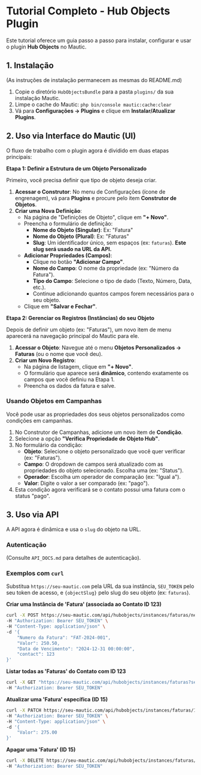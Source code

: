 # Tutorial Completo - Hub Objects Plugin

Este tutorial oferece um guia passo a passo para instalar, configurar e usar o plugin **Hub Objects** no Mautic.

## 1. Instalação

(As instruções de instalação permanecem as mesmas do README.md)

1.  Copie o diretório `HubObjectsBundle` para a pasta `plugins/` da sua instalação Mautic.
2.  Limpe o cache do Mautic: `php bin/console mautic:cache:clear`
3.  Vá para **Configurações -> Plugins** e clique em **Instalar/Atualizar Plugins**.

## 2. Uso via Interface do Mautic (UI)

O fluxo de trabalho com o plugin agora é dividido em duas etapas principais:

**Etapa 1: Definir a Estrutura de um Objeto Personalizado**

Primeiro, você precisa definir que tipo de objeto deseja criar.

1.  **Acessar o Construtor**: No menu de Configurações (ícone de engrenagem), vá para **Plugins** e procure pelo item **Construtor de Objetos**.
2.  **Criar uma Nova Definição**:
    *   Na página de "Definições de Objeto", clique em **"+ Novo"**.
    *   Preencha o formulário de definição:
        *   **Nome do Objeto (Singular)**: Ex: "Fatura"
        *   **Nome do Objeto (Plural)**: Ex: "Faturas"
        *   **Slug**: Um identificador único, sem espaços (ex: `faturas`). **Este slug será usado na URL da API.**
    *   **Adicionar Propriedades (Campos)**:
        *   Clique no botão **"Adicionar Campo"**.
        *   **Nome do Campo**: O nome da propriedade (ex: "Número da Fatura").
        *   **Tipo do Campo**: Selecione o tipo de dado (Texto, Número, Data, etc.).
        *   Continue adicionando quantos campos forem necessários para o seu objeto.
    *   Clique em **"Salvar e Fechar"**.

**Etapa 2: Gerenciar os Registros (Instâncias) do seu Objeto**

Depois de definir um objeto (ex: "Faturas"), um novo item de menu aparecerá na navegação principal do Mautic para ele.

1.  **Acessar o Objeto**: Navegue até o menu **Objetos Personalizados -> Faturas** (ou o nome que você deu).
2.  **Criar um Novo Registro**:
    *   Na página de listagem, clique em **"+ Novo"**.
    *   O formulário que aparece será **dinâmico**, contendo exatamente os campos que você definiu na Etapa 1.
    *   Preencha os dados da fatura e salve.


### Usando Objetos em Campanhas

Você pode usar as propriedades dos seus objetos personalizados como condições em campanhas.

1.  No Construtor de Campanhas, adicione um novo item de **Condição**.
2.  Selecione a opção **"Verifica Propriedade de Objeto Hub"**.
3.  No formulário da condição:
    *   **Objeto**: Selecione o objeto personalizado que você quer verificar (ex: "Faturas").
    *   **Campo**: O dropdown de campos será atualizado com as propriedades do objeto selecionado. Escolha uma (ex: "Status").
    *   **Operador**: Escolha um operador de comparação (ex: "Igual a").
    *   **Valor**: Digite o valor a ser comparado (ex: "pago").
4.  Esta condição agora verificará se o contato possui uma fatura com o status "pago".


## 3. Uso via API

A API agora é dinâmica e usa o `slug` do objeto na URL.

### Autenticação
(Consulte `API_DOCS.md` para detalhes de autenticação).

### Exemplos com `curl`

Substitua `https://seu-mautic.com` pela URL da sua instância, `SEU_TOKEN` pelo seu token de acesso, e `{objectSlug}` pelo slug do seu objeto (ex: `faturas`).

**Criar uma Instância de 'Fatura' (associada ao Contato ID 123)**
```bash
curl -X POST https://seu-mautic.com/api/hubobjects/instances/faturas/new \
-H "Authorization: Bearer SEU_TOKEN" \
-H "Content-Type: application/json" \
-d '{
    "Numero da Fatura": "FAT-2024-001",
    "Valor": 250.50,
    "Data de Vencimento": "2024-12-31 00:00:00",
    "contact": 123
}'
```

**Listar todas as 'Faturas' do Contato com ID 123**
```bash
curl -X GET "https://seu-mautic.com/api/hubobjects/instances/faturas?search=contact:123" \
-H "Authorization: Bearer SEU_TOKEN"
```

**Atualizar uma 'Fatura' específica (ID 15)**
```bash
curl -X PATCH https://seu-mautic.com/api/hubobjects/instances/faturas/15/edit \
-H "Authorization: Bearer SEU_TOKEN" \
-H "Content-Type: application/json" \
-d '{
    "Valor": 275.00
}'
```

**Apagar uma 'Fatura' (ID 15)**
```bash
curl -X DELETE https://seu-mautic.com/api/hubobjects/instances/faturas/15/delete \
-H "Authorization: Bearer SEU_TOKEN"
```

